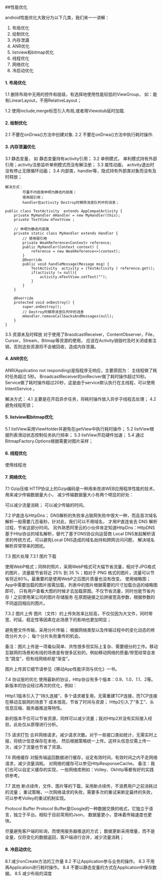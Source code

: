 ##性能优化

android性能优化大致分为以下几类，我们来一一讲解：
1. 布局优化
2. 绘制优化
3. 内存泄漏
4. ANR优化
5. listview和bitmap优化
6. 线程优化
7. 网络优化
8. 冷启动优化

#### 1. 布局优化
1.1 删除布局中无用的控件和层级，有选择地使用性能较低的ViewGroup，
如：能有LinearLayout，不用RelativeLayout；

1.2 使用include,merge标签引入布局,或者用Viewstub延时加载.

#### 2. 绘制优化
2.1 不要在onDrwa()方法中创建对象.
2.2 不要在onDrwa()方法中执行耗时操作.

#### 3. 内存泄漏优化
3.1 静态变量， 如 静态变量持有activity引用；
3.2 单例模式， 单利模式持有外部引用；activity注册监听单例模式而没有解注册；
3.3 属性动画， activity退出时没有停止无限循环动画；
3.4 内部类，handler等，隐式持有外部类对象而没有及时释放；
```
解决方式：
        尽量不内部类申明为静态内部类；
        使用弱引用；
        handler在activity Destroy时移除消息队列中的消息；

public class TestActivity  extends AppCompatActivity {
    private MyHandler mHandler = new MyHandler(this);
    private TextView mTextView ;

    // 申明为静态内部类
    private static class MyHandler extends Handler {
        // 使用弱引用
        private WeakReference<Context> reference;
        public MyHandler(Context context) {
            reference = new WeakReference<>(context);
        }
        @Override
        public void handleMessage(Message msg) {
            TestActivity  activity = (TestActivity ) reference.get();
            if(activity != null){
                activity.mTextView.setText("");
            }
        }
    }

    @Override
    protected void onDestroy() {
        super.onDestroy();
        // Destroy时移除消息队列中的消息
        mHandler.removeCallbacksAndMessages(null);
    }
}

```
3.5 资源未及时释放
对于使用了BraodcastReceiver，ContentObserver，File，Cursor，Stream，Bitmap等资源的使用，
应该在Activity销毁时及时关闭或者注销，否则这些资源将不会被回收，造成内存泄漏。

#### 4. ANR优化
ANR(Applicatino not responding)是指程序无响应，主要原因为：
主线程做了耗时任务超过 5秒。
BroadcastReceiver的onReciver做了耗时操作超过10秒。
Service做了耗时操作超过20秒，这是由于service默认执行在主线程，可以使用IntentService 。

解决方式：
4.1 主要是在开启异步任务，将耗时操作放入异步子线程去处理；
4.2 避免线程死锁；

#### 5. listview和bitmap优化
5.1 listView采用ViewHolder并避免在getView中执行耗时操作；
5.2 listView根据列表滑动状态控制任务执行频率；
5.3 listView开启硬件加速；
5.4 通过BitmapFactory.Options根据需要对图片采样；

#### 6. 线程优化
使用线程池

#### 7. 网络优化
7.1 Gzip压缩
HTTP协议上的Gzip编码是一种用来改进WEB应用程序性能的技术，用来减少传输数据量大小，
减少传输数据量大小有两个明显的好处：

可以减少流量消耗；
可以减少传输的时间。

7.2 IP直连与HttpDns；
DNS解析的失败率占联网失败中很大一种，而且首次域名解析一般需要几百毫秒。针对此，我们可以不用域名，
才用IP直连省去 DNS 解析过程，节省这部分时间。
另外熟悉阿里云的小伙伴肯定知道HttpDns：HttpDNS基于Http协议的域名解析，替代了基于DNS协议向运营商
Local DNS发起解析请求的传统方式，可以避免Local DNS造成的域名劫持和跨网访问问题，
解决域名解析异常带来的困扰。

7.3 图片处理
7.3.1 图片下载

使用WebP格式；同样的照片，采用WebP格式可大幅节省流量，相对于JPG格式的图片，流量能节省将近
 25% 到 35 %；相对于 PNG 格式的图片，流量可以节省将近80%。最重要的是使用WebP之后图片质量也没有改变。
使用缩略图；App中需要加载的图片按需加载，列表中的图片根据需要的尺寸加载合适的缩略图即可，
只有用户查看大图的时候才去加载原图。不仅节省流量，同时也能节省内存！之前使用某公司的图片存储服务
在原图链接之后拼接宽高参数，根据参数的不同返回相应的图片。

7.3.2 图片上传
图片（文件）的上传失败率比较高，不仅仅因为大文件，同时带宽、时延、稳定性等因素在此场景下的影响也更加明显；

避免整文件传输，采用分片传输；
根据网络类型以及传输过程中的变化动态的修改分片大小；
每个分片失败重传的机会。

备注：图片上传是一项看似简单、共性很多但实际上复杂、需要细分的工作。移动互联网的场景和有线的场景是有很多区别的，例如移动网络的质量/带宽经常会发生“跳变”，但有线网络却是“渐变”。

图片上传其它细节请参见《移动App性能评测与优化》一书。

7.4 协议层的优化
使用最新的协议，Http协议有多个版本：0.9、1.0、1.1、2等。新版本的协议经过再次的优化，例如：

Http1.1版本引入了“持久连接”，多个请求被复用，无需重建TCP连接，而TCP连接在移动互联网的场景下
成本很高，节省了时间与资源；
Http2引入了“多工”、头信息压缩、服务器推送等特性。

新的版本不仅可以节省资源，同样可以减少流量；我对Http2并没有实际接入经验，此处仅从原理进行分析。

7.5 请求打包
合并网络请求，减少请求次数。对于一些接口类如统计，无需实时上报，将统计信息保存在本地，
然后根据策略统一上传。这样头信息仅需上传一次，减少了流量也节省了资源。

7.6 网络缓存
对服务端返回数据进行缓存，设定有效时间，有效时间之内不走网络请求，减少流量消耗。
对网络的缓存可以参见HttpResponseCache。
备注：我们也可以自定义缓存的实现，一些网络库例如：Volley、Okhttp等都有好的实践供参考。

7.7 其他
断点续传，文件、图片等的下载，采用断点续传，不浪费用户之前消耗过的流量；
重试策略，一次网络请求的失败，需要多次的重试来断定最终的失败，可以参考Volley的重试机制实现。

Protocol Buffer
Protocol Buffer是Google的一种数据交换的格式，它独立于语言，独立于平台。相较于目前常用的Json，
数据量更小，意味着传输速度也更快。

尽量避免客户端的轮询，而使用服务器推送的方式；
数据更新采用增量，而不是全量，仅将变化的数据返回，客户端进行合并，减少流量消耗；


#### 8. 冷启动优化
8.1 减少onCreate方法的工作量
8.2 不让Application参与业务的操作。
8.3 不用再Application进行耗时操作。
8.4 不要以静态变量的方式在Application中保存数据。
8.5 减少布局的深度




